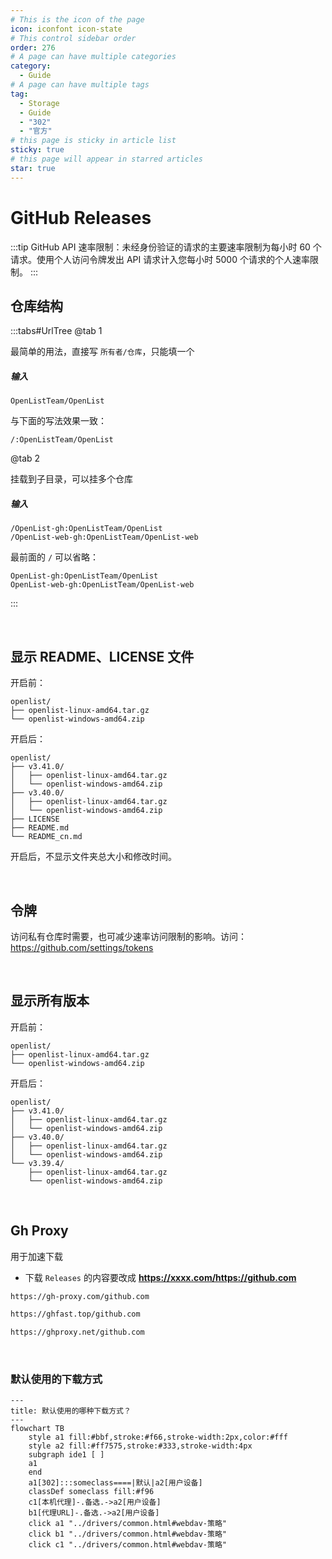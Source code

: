 ```yaml
---
# This is the icon of the page
icon: iconfont icon-state
# This control sidebar order
order: 276
# A page can have multiple categories
category:
  - Guide
# A page can have multiple tags
tag:
  - Storage
  - Guide
  - "302"
  - "官方"
# this page is sticky in article list
sticky: true
# this page will appear in starred articles
star: true
---
```

# GitHub Releases

:::tip
GitHub API 速率限制：未经身份验证的请求的主要速率限制为每小时 60 个请求。使用个人访问令牌发出 API 请求计入您每小时 5000 个请求的个人速率限制。
:::

## 仓库结构

:::tabs#UrlTree
@tab 1

最简单的用法，直接写 `所有者/仓库`，只能填一个

##### 输入

``` 
OpenListTeam/OpenList
```

与下面的写法效果一致：
``` 
/:OpenListTeam/OpenList
```

@tab 2

挂载到子目录，可以挂多个仓库

##### 输入

``` 
/OpenList-gh:OpenListTeam/OpenList
/OpenList-web-gh:OpenListTeam/OpenList-web
```

最前面的 `/` 可以省略：

``` 
OpenList-gh:OpenListTeam/OpenList
OpenList-web-gh:OpenListTeam/OpenList-web
```

:::

<br/>



## 显示 README、LICENSE 文件

开启前：
```
openlist/
├── openlist-linux-amd64.tar.gz
└── openlist-windows-amd64.zip
```

开启后：
```
openlist/
├── v3.41.0/
│   ├── openlist-linux-amd64.tar.gz
│   └── openlist-windows-amd64.zip
├── v3.40.0/
│   ├── openlist-linux-amd64.tar.gz
│   └── openlist-windows-amd64.zip
├── LICENSE
├── README.md
└── README_cn.md
```

开启后，不显示文件夹总大小和修改时间。

<br/>



## 令牌

访问私有仓库时需要，也可减少速率访问限制的影响。访问：<https://github.com/settings/tokens>

<br/>



## 显示所有版本

开启前：
```
openlist/
├── openlist-linux-amd64.tar.gz
└── openlist-windows-amd64.zip
```

开启后：
```
openlist/
├── v3.41.0/
│   ├── openlist-linux-amd64.tar.gz
│   └── openlist-windows-amd64.zip
├── v3.40.0/
│   ├── openlist-linux-amd64.tar.gz
│   └── openlist-windows-amd64.zip
└── v3.39.4/
    ├── openlist-linux-amd64.tar.gz
    └── openlist-windows-amd64.zip
```

<br/>



## **Gh Proxy**

用于加速下载

- 下载 `Releases` 的内容要改成 **https://xxxx.com/https://github.com**

```bash title="一键复制"
https://gh-proxy.com/github.com
```

```bash title="一键复制"
https://ghfast.top/github.com
```

```bash title="一键复制"
https://ghproxy.net/github.com
```



<br/>

### **默认使用的下载方式**

```mermaid
---
title: 默认使用的哪种下载方式？
---
flowchart TB
    style a1 fill:#bbf,stroke:#f66,stroke-width:2px,color:#fff
    style a2 fill:#ff7575,stroke:#333,stroke-width:4px
    subgraph ide1 [ ]
    a1
    end
    a1[302]:::someclass====|默认|a2[用户设备]
    classDef someclass fill:#f96
    c1[本机代理]-.备选.->a2[用户设备]
    b1[代理URL]-.备选.->a2[用户设备]
    click a1 "../drivers/common.html#webdav-策略"
    click b1 "../drivers/common.html#webdav-策略"
    click c1 "../drivers/common.html#webdav-策略"
```

